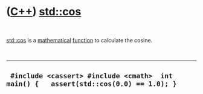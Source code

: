 



 

 

 

 

 

([C++](Cpp.htm)) [std::cos](CppCos.htm)
=======================================

 

[std::cos](CppCos.htm) is a [mathematical](CppMath.htm)
[function](CppFunction.htm) to calculate the cosine.

 

  ----------------------------------------------------------------------------------------
  ` #include <cassert> #include <cmath>  int main() {   assert(std::cos(0.0) == 1.0); }`
  ----------------------------------------------------------------------------------------

 

 

 

 

 





 



